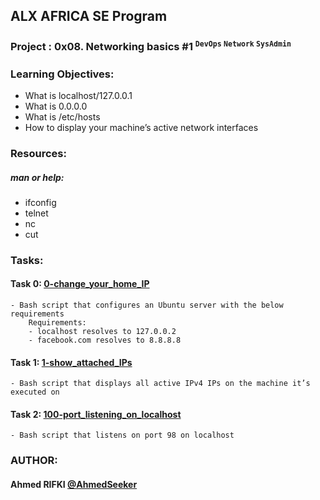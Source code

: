 ## ALX AFRICA SE Program

### **Project : 0x08. Networking basics #1** <sup> `` DevOps `` `` Network `` `` SysAdmin ``</sup>
### **Learning Objectives:**
 - What is localhost/127.0.0.1
 - What is 0.0.0.0
 - What is /etc/hosts
 - How to display your machine’s active network interfaces

### **Resources:**
##### man or help:
 - ifconfig
 - telnet
 - nc
 - cut

### **Tasks:**

#### **Task 0: [0-change_your_home_IP](0-change_your_home_IP)**
	- Bash script that configures an Ubuntu server with the below requirements
		Requirements:
		- localhost resolves to 127.0.0.2
		- facebook.com resolves to 8.8.8.8

#### **Task 1: [1-show_attached_IPs](1-show_attached_IPs)**
	- Bash script that displays all active IPv4 IPs on the machine it’s executed on

#### **Task 2: [100-port_listening_on_localhost](100-port_listening_on_localhost)**
	- Bash script that listens on port 98 on localhost


### AUTHOR:
#### **Ahmed RIFKI** [@AhmedSeeker](https://github.com/AhmedSeeker)
